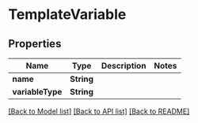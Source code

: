 # TemplateVariable

## Properties
Name | Type | Description | Notes
------------ | ------------- | ------------- | -------------
**name** | **String** |  | 
**variableType** | **String** |  | 

[[Back to Model list]](../README#documentation-for-models) [[Back to API list]](../README#documentation-for-api-endpoints) [[Back to README]](../README)


